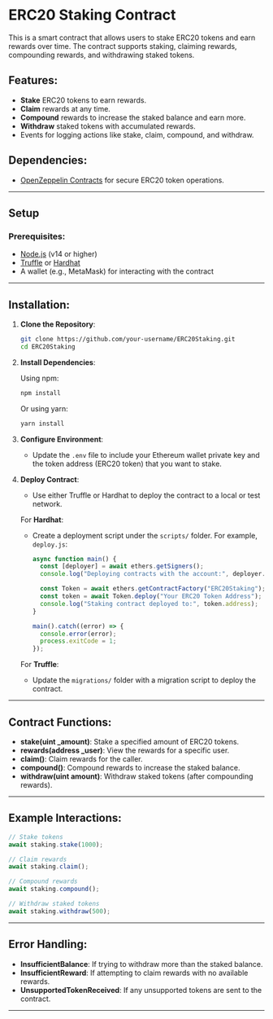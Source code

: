 # ERC20 Staking Contract

This is a smart contract that allows users to stake ERC20 tokens and earn rewards over time. The contract supports staking, claiming rewards, compounding rewards, and withdrawing staked tokens.

## Features:
- **Stake** ERC20 tokens to earn rewards.
- **Claim** rewards at any time.
- **Compound** rewards to increase the staked balance and earn more.
- **Withdraw** staked tokens with accumulated rewards.
- Events for logging actions like stake, claim, compound, and withdraw.

## Dependencies:
- [OpenZeppelin Contracts](https://github.com/OpenZeppelin/openzeppelin-contracts) for secure ERC20 token operations.

---

## Setup

### Prerequisites:
- [Node.js](https://nodejs.org/) (v14 or higher)
- [Truffle](https://www.trufflesuite.com/truffle) or [Hardhat](https://hardhat.org/)
- A wallet (e.g., MetaMask) for interacting with the contract

---

## Installation:

1. **Clone the Repository**:

   ```bash
   git clone https://github.com/your-username/ERC20Staking.git
   cd ERC20Staking
   ```

2. **Install Dependencies**:

   Using npm:

   ```bash
   npm install
   ```

   Or using yarn:

   ```bash
   yarn install
   ```

3. **Configure Environment**:
   - Update the `.env` file to include your Ethereum wallet private key and the token address (ERC20 token) that you want to stake.

4. **Deploy Contract**:
   - Use either Truffle or Hardhat to deploy the contract to a local or test network.

   For **Hardhat**:
   - Create a deployment script under the `scripts/` folder. For example, `deploy.js`:

     ```js
     async function main() {
       const [deployer] = await ethers.getSigners();
       console.log("Deploying contracts with the account:", deployer.address);

       const Token = await ethers.getContractFactory("ERC20Staking");
       const token = await Token.deploy("Your ERC20 Token Address");
       console.log("Staking contract deployed to:", token.address);
     }

     main().catch((error) => {
       console.error(error);
       process.exitCode = 1;
     });
     ```

   For **Truffle**:
   - Update the `migrations/` folder with a migration script to deploy the contract.

---

## Contract Functions:

- **stake(uint _amount)**: Stake a specified amount of ERC20 tokens.
- **rewards(address _user)**: View the rewards for a specific user.
- **claim()**: Claim rewards for the caller.
- **compound()**: Compound rewards to increase the staked balance.
- **withdraw(uint amount)**: Withdraw staked tokens (after compounding rewards).

---

## Example Interactions:

```javascript
// Stake tokens
await staking.stake(1000);

// Claim rewards
await staking.claim();

// Compound rewards
await staking.compound();

// Withdraw staked tokens
await staking.withdraw(500);
```

---

## Error Handling:

- **InsufficientBalance**: If trying to withdraw more than the staked balance.
- **InsufficientReward**: If attempting to claim rewards with no available rewards.
- **UnsupportedTokenReceived**: If any unsupported tokens are sent to the contract.

---
